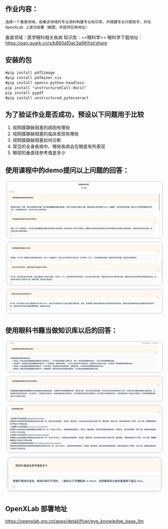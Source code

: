## 作业内容：    
    选择一个垂直领域，收集该领域的专业资料构建专业知识库，并搭建专业问答助手，并在 OpenXLab 上成功部署（截图，并提供应用地址）

垂直领域：医学眼科相关疾病
知识库：<<眼科学>> 
眼科学下载地址：https://pan.quark.cn/s/b860a10ac3a9#/list/share

## 安装的包
```shell
#pip install pdf2image
#pip install pdfminer.six
#pip install opencv-python-headless
pip install "unstructured[all-docs]"
pip install pypdf
#pip install unstructured_pytesseract
```

## 为了验证作业是否成功，预设以下问题用于比较
1. 视网膜静脉阻塞的病因有哪些
2. 视网膜静脉阻塞的临床表现有哪些
3. 视网膜静脉阻塞如何诊断
4. 常见的全身疾病中，哪些疾病会在眼底有所表现
5. 眼球的垂直径参考值是多少

## 使用课程中的demo提问以上问题的回答：
![img.png](../resources/assign3_img1.png)
![img_1.png](../resources/assign3_img2.png)
![img_2.png](../resources/assign3_img3.png)

## 使用眼科书籍当做知识库以后的回答：
![img.png](img.png)
![img_1.png](img_1.png)
![img_3.png](img_3.png)
![img_2.png](img_2.png)

## OpenXLab 部署地址
https://openxlab.org.cn/apps/detail/flyer/eye_knowledge_base_llm
